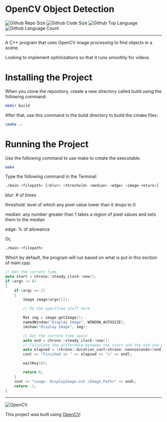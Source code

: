 # OpenCV Object Detection
![Github Repo Size](https://img.shields.io/github/repo-size/jacobismael/CV-Detect?style=for-the-badge)
![Github Code Size](https://img.shields.io/github/languages/code-size/jacobismael/CV-Detect?style=for-the-badge)
![Github Top Language](https://img.shields.io/github/languages/top/jacobismael/CV-Detect?color=%23f34b7d&style=for-the-badge)
![Github Language Count](https://img.shields.io/github/languages/count/jacobismael/CV-Detect?style=for-the-badge&color=success)
- - -
A C++ program that uses OpenCV image processing to find objects in a scene.

Looking to implement optimizations so that it runs smoothly for videos

# Installing the Project
When you clone the repository, create a new directory called build using the following command:

```bash
mkdir build
```

After that, use this command in the build directory to build the cmake files:

```bash
cmake ..
```

# Running the Project
Use the following command to use make to create the executable:
```bash
make
```

Type the following command in the Terminal:
```bash
./main <filepath> [<blur> <threshold> <median> <edge> <image-return>]
```
blur: # of times

threshold: level of which any pixel value lower than it drops to 0

median: any number greater than 1 takes a region of pixel values and sets them to the median

edge: % of allowance

Or,
```bash
./main <filepath>
```

Which by default, the program will run based on what is put in this section of main.cpp:

```cpp
// Get the current time
auto start = chrono::steady_clock::now();
if (argc != 8)
{
    if (argc == 2)
    {
        Image image(argv[1]);

        // Do the specified stuff here

        Mat img = image.getImage();
        namedWindow("Display Image", WINDOW_AUTOSIZE);
        imshow("Display Image", img);

        // Get the current time again
        auto end = chrono::steady_clock::now();
        // Calculate the difference between the start and the end and print the result
        auto elapsed = (chrono::duration_cast<chrono::nanoseconds>(end - start).count() / 1e9 );
        cout << "Finished in " << elapsed << "s" << endl;

        waitKey(0);

        return 0;
    }
    cout << "usage: DisplayImage.out <Image_Path>" << endl;
    return -1;
}
```

- - -

![OpenCV](https://avatars1.githubusercontent.com/u/5009934?s=200&v=4)

This project was built using [OpenCV](https://opencv.org/):